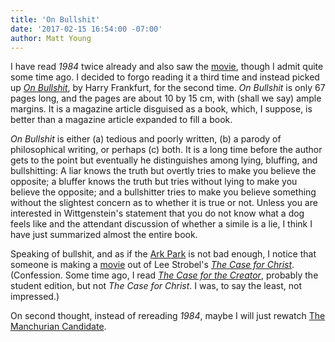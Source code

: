 ```yaml
---
title: 'On Bullshit'
date: '2017-02-15 16:54:00 -07:00'
author: Matt Young
---
```

 
I have read *1984* twice already and also saw the [movie](http://www.imdb.com/title/tt0048918/), though I admit quite some time ago. I decided to forgo reading it a third time and instead picked up [*On Bullshit*](https://www.amazon.com/Bullshit-Harry-G-Frankfurt/dp/0691122946), by Harry Frankfurt, for the second time. *On Bullshit* is only 67 pages long, and the pages are about 10 by 15 cm, with (shall we say) ample margins. It is a magazine article disguised as a book, which, I suppose, is better than a magazine article expanded to fill a book. 

*On Bullshit* is either (a) tedious and poorly written, (b) a parody of philosophical writing, or perhaps (c) both.  It is a long time before the author gets to the point but eventually he distinguishes among lying, bluffing, and bullshitting: A liar knows the truth but overtly tries to make you believe the opposite; a bluffer knows the truth but tries without lying to make you believe the opposite; and a bullshitter tries to make you believe something without the slightest concern as to whether it is true or not. Unless you are interested in Wittgenstein's statement that you do not know what a dog feels like and the attendant discussion of whether a simile is a lie, I think I have just summarized almost the entire book.

Speaking of bullshit, and as if the [Ark Park](https://pandasthumb.org/archives/2016/07/ark-park-on-ope.html) is not bad enough, I notice that someone is making a [movie](https://www.youtube.com/watch?v=rhe8KhSxWGo) out of Lee Strobel's [*The Case for Christ*](https://www.amazon.com/dp/B002W05XNU). (Confession. Some time ago, I read [*The Case for the Creator*](https://www.amazon.com/Case-Creator-Student-Journalist-Investigates-ebook/dp/B000SERW7M), probably the student edition, but not *The Case for Christ*. I was, to say the least, not impressed.)

On second thought, instead of rereading *1984*, maybe I will just rewatch [The Manchurian Candidate](http://www.imdb.com/title/tt0056218/).
